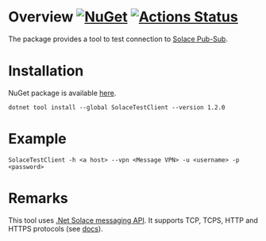 # Overview [![NuGet](https://img.shields.io/nuget/v/SolaceTestClient.svg)](https://www.nuget.org/packages/SolaceTestClient) [![Actions Status](../../workflows/.NET%20Core/badge.svg)](../../actions)

The package provides a tool to test connection to [Solace Pub-Sub](https://solace.com/).

# Installation

NuGet package is available [here](https://www.nuget.org/packages/SolaceTestClient).

```
dotnet tool install --global SolaceTestClient --version 1.2.0
```

# Example

```
SolaceTestClient -h <a host> --vpn <Message VPN> -u <username> -p <password>
```

# Remarks

This tool uses [.Net Solace messaging API](https://docs.solace.com/Solace-PubSub-Messaging-APIs/dotNet-API/net-api-home.htm). It supports TCP, TCPS, HTTP and HTTPS protocols (see [docs](https://docs.solace.com/API-Developer-Online-Ref-Documentation/net/html/3d8e6034-0f60-467b-340b-aa63a4555f3a.htm)).